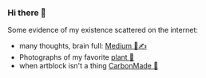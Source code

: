 ### Hi there 👋


Some evidence of my existence scattered on the internet:<br>
- many thoughts, brain full: [Medium 🧠✍️](https://medium.com/@teresawithoutah) <br>
- Photographs of my favorite [plant 🌱](https://vsco.co/teresawithoutah/journal/ficus-lyrata)
- when artblock isn't a thing [CarbonMade 🎨](https://teresaluzmiller.carbonmade.com/)
